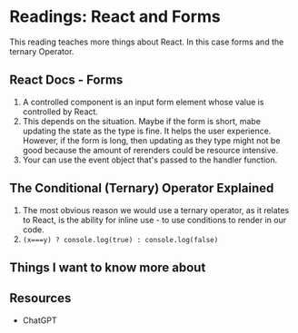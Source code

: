 # Readings: React and Forms
This reading teaches more things about React. In this case forms and the ternary Operator.
## React Docs - Forms
  1. A controlled component is an input form element whose value is controlled by React.
  2. This depends on the situation. Maybe if the form is short, mabe updating the state as the type is fine. It helps the user experience. However, if the form is long, then updating as they type might not be good because the amount of rerenders could be resource intensive.
  3. Your can use the event object that's passed to the handler function.

## The Conditional (Ternary) Operator Explained
  1. The most obvious reason we would use a ternary operator, as it relates to React, is the ability for inline use - to use conditions to render in our code.
  2. `(x===y) ? console.log(true) : console.log(false)`

## Things I want to know more about

## Resources
  - ChatGPT
